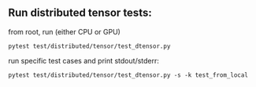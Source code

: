 ## Run distributed tensor tests:

from root, run (either CPU or GPU)

`pytest test/distributed/tensor/test_dtensor.py`


run specific test cases and print stdout/stderr:

`pytest test/distributed/tensor/test_dtensor.py -s -k test_from_local`
